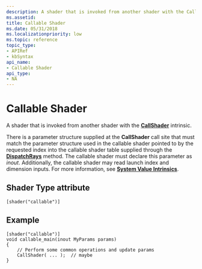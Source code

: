 ```yaml
---
description: A shader that is invoked from another shader with the CallShader intrinsic.
ms.assetid: 
title: Callable Shader
ms.date: 05/31/2018
ms.localizationpriority: low
ms.topic: reference
topic_type: 
- APIRef
- kbSyntax
api_name: 
- Callable Shader
api_type: 
- NA
---
```


# Callable Shader

A shader that is invoked from another shader with the [**CallShader**](callshader-function.md) intrinsic.

There is a parameter structure supplied at the **CallShader** call site that must match the parameter structure used in the callable shader pointed to by the requested index into the callable shader table supplied through the [**DispatchRays**](/windows/desktop/api/d3d12/nf-d3d12-id3d12graphicscommandlist4-dispatchrays) method.  The callable shader must declare this parameter as *inout*.  Additionally, the callable shader may read launch index and dimension inputs. For more information, see [**System Value Intrinsics**](direct3d-12-raytracing-hlsl-system-value-intrinsics.md). 


## Shader Type attribute


```
[shader("callable")]
```



## Example

```
[shader("callable")]
void callable_main(inout MyParams params)
{
    // Perform some common operations and update params
    CallShader( ... );	// maybe
}

```

 

 




